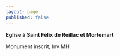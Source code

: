 ```yaml
---
layout: page
published: false
---
```


**Eglise à Saint Félix de Reillac et Mortemart**

Monument inscrit, Inv MH

